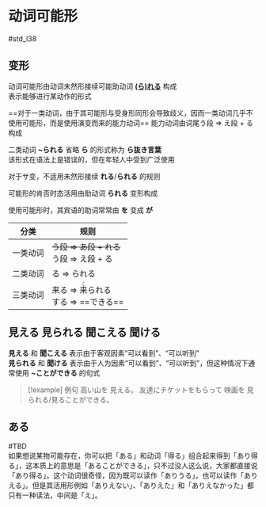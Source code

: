 # 动词可能形
 #std_l38  
## 变形

动词可能形由动词未然形接续可能助动词 [**(ら)れる**](../5.auxi_verb/られる.md#可能助动词) 构成  
表示能够进行某动作的形式  

==对于一类动词，由于其可能形与受身形同形会导致歧义，因而一类动词几乎不使用可能形，而是使用演变而来的能力动词==
能力动词由词尾う段 => え段 + る 构成  

二类动词 **~られる** 省略 **ら** 的形式称为 **ら抜き言葉**  
该形式在语法上是错误的，但在年轻人中受到广泛使用  

对于サ变，不适用未然形接续 **れる**/**られる** 的规则  

可能形的肯否时态活用由助动词 **られる** 变形构成  

使用可能形时，其宾语的助词常常由 **を** 变成 **が**  

| 分类   | 规则                                                                    |
| ---- | --------------------------------------------------------------------- |
| 一类动词 | ~~う段 => あ段 + れる~~<br>う段 => え段 + る                                     |
| 二类动词 | る => られる                                                              |
| 三类动词 | 来る => <ruby>来<rt>こ</rt>られる</ruby><br>する => ==できる== |

## 見える 見られる 聞こえる 聞ける 

**見える** 和 **聞こえる** 表示由于客观因素“可以看到”、“可以听到”  
**見られる** 和  **聞ける** 表示由于人为因素“可以看到”、“可以听到”，但这种情况下通常使用 **~ことができる** 的句式  


> [!example] 例句
> 高い山を 見える。
> 友達にチケットをもらって 映画を 見られる/見ることができる。
> 

## ある
 #TBD  
如果想说某物可能存在，你可以把「ある」和动词「得る」组合起来得到「あり得る」，这本质上的意思是「あることができる」，只不过没人这么说，大家都直接说「あり得る」。这个动词很奇怪，因为既可以读作「ありうる」，也可以读作「ありえる」。但是其活用形例如「ありえない」、「ありえた」和「ありえなかった」都只有一种读法，中间是「え」。
